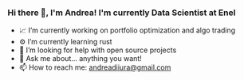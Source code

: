 ### Hi there 👋, I'm Andrea! I'm currently Data Scientist at Enel

- 📈 I’m currently working on portfolio optimization and algo trading
- ⚙️ I’m currently learning rust
- 🤔 I’m looking for help with open source projects
- 💬 Ask me about... anything you want!
- 📫 How to reach me: andreadiiura@gmail.com
